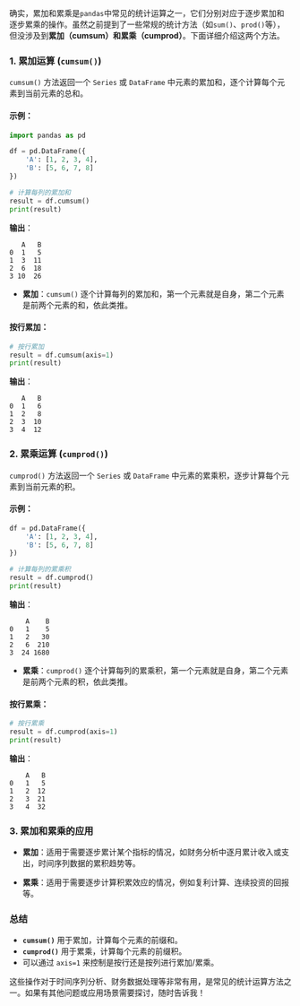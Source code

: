 确实，累加和累乘是`pandas`中常见的统计运算之一，它们分别对应于逐步累加和逐步累乘的操作。虽然之前提到了一些常规的统计方法（如`sum()`、`prod()`等），但没涉及到**累加（cumsum）**和**累乘（cumprod）**。下面详细介绍这两个方法。

### **1. 累加运算 (`cumsum()`)**

`cumsum()` 方法返回一个 `Series` 或 `DataFrame` 中元素的累加和，逐个计算每个元素到当前元素的总和。

#### 示例：

```python
import pandas as pd

df = pd.DataFrame({
    'A': [1, 2, 3, 4],
    'B': [5, 6, 7, 8]
})

# 计算每列的累加和
result = df.cumsum()
print(result)
```

**输出**：
```
   A   B
0  1   5
1  3  11
2  6  18
3 10  26
```

- **累加**：`cumsum()` 逐个计算每列的累加和，第一个元素就是自身，第二个元素是前两个元素的和，依此类推。

#### 按行累加：

```python
# 按行累加
result = df.cumsum(axis=1)
print(result)
```

**输出**：
```
   A   B
0  1   6
1  2   8
2  3  10
3  4  12
```

### **2. 累乘运算 (`cumprod()`)**

`cumprod()` 方法返回一个 `Series` 或 `DataFrame` 中元素的累乘积，逐步计算每个元素到当前元素的积。

#### 示例：

```python
df = pd.DataFrame({
    'A': [1, 2, 3, 4],
    'B': [5, 6, 7, 8]
})

# 计算每列的累乘积
result = df.cumprod()
print(result)
```

**输出**：
```
    A    B
0   1    5
1   2   30
2   6  210
3  24 1680
```

- **累乘**：`cumprod()` 逐个计算每列的累乘积，第一个元素就是自身，第二个元素是前两个元素的积，依此类推。

#### 按行累乘：

```python
# 按行累乘
result = df.cumprod(axis=1)
print(result)
```

**输出**：
```
    A   B
0   1   5
1   2  12
2   3  21
3   4  32
```

### **3. 累加和累乘的应用**

- **累加**：适用于需要逐步累计某个指标的情况，如财务分析中逐月累计收入或支出，时间序列数据的累积趋势等。
  
- **累乘**：适用于需要逐步计算积累效应的情况，例如复利计算、连续投资的回报等。

### **总结**

- **`cumsum()`** 用于累加，计算每个元素的前缀和。
- **`cumprod()`** 用于累乘，计算每个元素的前缀积。
- 可以通过 `axis=1` 来控制是按行还是按列进行累加/累乘。

这些操作对于时间序列分析、财务数据处理等非常有用，是常见的统计运算方法之一。如果有其他问题或应用场景需要探讨，随时告诉我！